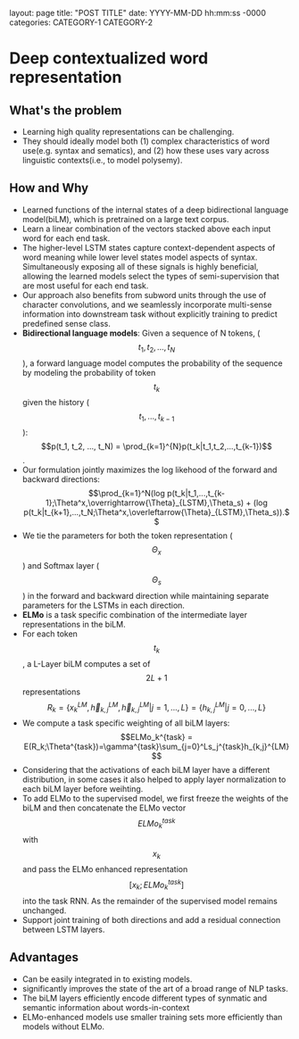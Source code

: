 layout: page
title: "POST TITLE"
date: YYYY-MM-DD hh:mm:ss -0000
categories: CATEGORY-1 CATEGORY-2

# Deep contextualized word representation

## What's the problem
- Learning high quality representations can be challenging. 
- They should ideally model both (1) complex characteristics of word use(e.g. syntax and sematics), and (2) how these uses vary across linguistic contexts(i.e., to model polysemy).

## How and Why
- Learned functions of the internal states of a deep bidirectional language model(biLM), which is pretrained on a large text corpus.
- Learn a linear combination of the vectors stacked above each input word for each end task.
- The higher-level LSTM states capture context-dependent aspects of word meaning while lower level states model aspects of syntax. Simultaneously exposing all of these signals is
highly beneficial, allowing the learned models select the types of semi-supervision that are most useful for each end task.
- Our approach also benefits from subword units through the use of character convolutions, and we seamlessly incorporate multi-sense information into downstream task without
explicitly training to predict predefined  sense class.
- **Bidirectional language models**: Given a sequence of N tokens, ($$t_1, t_2, ..., t_N$$), a forward language model computes the probability of the sequence by modeling the
probability of token $$t_k$$ given the history ($$t_1,...,t_{k-1}$$):
$$p(t_1, t_2, ..., t_N) = \prod_{k=1}^{N}p(t_k|t_1,t_2,...,t_{k-1})$$.
- Our formulation jointly maximizes the log likehood of the forward and backward directions:
$$\prod_{k=1}^N(log p(t_k|t_1,...,t_{k-1};\Theta^x,\overrightarrow{\Theta}_{LSTM},\Theta_s) + (log p(t_k|t_{k+1},...,t_N;\Theta^x,\overleftarrow{\Theta}_{LSTM},\Theta_s)).$$
- We tie the parameters for both the token representation ($$\Theta_x$$) and Softmax layer ($$\Theta_s$$) in the forward and backward direction while maintaining separate
parameters for the LSTMs in each direction.
- **ELMo** is a task specific combination of the intermediate layer representations in the biLM.
- For each token $$t_k$$, a L-Layer biLM computes a set of $$2L + 1$$ representations
$$R_k = \{x_k^{LM}, \overrightarrow{h}_{k, j}^{LM},\overleftarrow{h}_{k, j}^{LM}|j=1,...,L\} = \{h_{k,j}^{LM}|j=0,...,L\}$$
- We compute a task specific weighting of all biLM layers:
$$ELMo_k^{task} = E(R_k;\Theta^{task})=\gamma^{task}\sum_{j=0}^Ls_j^{task}h_{k,j}^{LM}$$
- Considering that the activations of each biLM layer have a different distribution, in some cases it also helped to apply layer normalization to each biLM layer before weihting.
- To add ELMo to the supervised model, we first freeze the weights of the biLM and then concatenate the ELMo vector $$ELMo_k^{task}$$ with $$x_k$$ and pass the ELMo enhanced
representation $$[x_k;ELMo_k^{task}]$$ into the task RNN. As the remainder of the supervised model remains unchanged.
- Support joint training of both directions and add a residual connection between LSTM layers.


## Advantages
- Can be easily integrated in to existing models.
- significantly improves the state of the art of a broad range of NLP tasks.
- The biLM layers efficiently encode different types of synmatic and semantic information about words-in-context
- ELMo-enhanced models use smaller training sets more efficiently than models without ELMo.

<script src="https://cdn.mathjax.org/mathjax/latest/MathJax.js?config=TeX-AMS-MML_HTMLorMML" type="text/javascript"></script>
